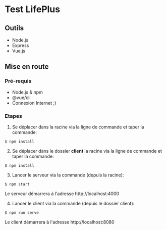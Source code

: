 # Test LifePlus

## Outils
  - Node.js
  - Express
  - Vue.js

## Mise en route

### Pré-requis
- Node.js & npm
- @vue/cli
- Connexion Internet ;)


### Etapes 
1. Se déplacer dans la racine via la ligne de commande et taper la commande:

```shell
$ npm install
```

2. Se déplacer dans le dossier **client** la racine via la ligne de commande et taper la commande:

```shell
$ npm install
```
3. Lancer le serveur via la commande (depuis la racine):

```shell
$ npm start
```

Le serveur démarrera à l'adresse http://localhost:4000

4. Lancer le client via la commande (depuis le dossier client):

```shell
$ npm run serve
```

Le client démarrera à l'adresse http://localhost:8080
